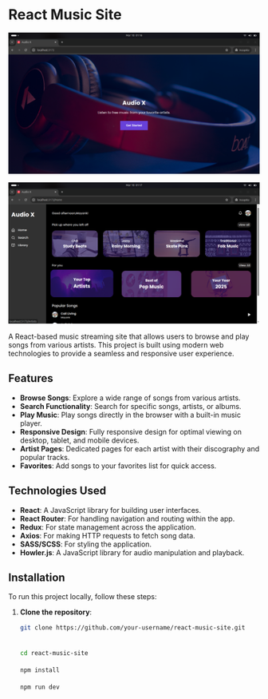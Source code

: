 # React Music Site

![React Music Site Banner](./src/assets/site_image.png) 


![React Music Site Banner2](./src/assets/site_image2.png) 


A React-based music streaming site that allows users to browse and play songs from various artists. This project is built using modern web technologies to provide a seamless and responsive user experience.

## Features

- **Browse Songs**: Explore a wide range of songs from various artists.
- **Search Functionality**: Search for specific songs, artists, or albums.
- **Play Music**: Play songs directly in the browser with a built-in music player.
- **Responsive Design**: Fully responsive design for optimal viewing on desktop, tablet, and mobile devices.
- **Artist Pages**: Dedicated pages for each artist with their discography and popular tracks.
- **Favorites**: Add songs to your favorites list for quick access.

## Technologies Used

- **React**: A JavaScript library for building user interfaces.
- **React Router**: For handling navigation and routing within the app.
- **Redux**: For state management across the application.
- **Axios**: For making HTTP requests to fetch song data.
- **SASS/SCSS**: For styling the application.
- **Howler.js**: A JavaScript library for audio manipulation and playback.

## Installation

To run this project locally, follow these steps:

1. **Clone the repository**:
   ```bash
   git clone https://github.com/your-username/react-music-site.git

   
   cd react-music-site

   npm install

   npm run dev